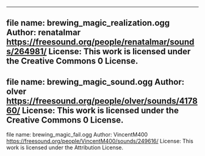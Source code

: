 --------------------------------------------
file name: brewing_magic_realization.ogg
Author: renatalmar
https://freesound.org/people/renatalmar/sounds/264981/
License: This work is licensed under the Creative Commons 0 License.
-------------------------------
file name: brewing_magic_sound.ogg
Author: olver
https://freesound.org/people/olver/sounds/417860/
License: This work is licensed under the Creative Commons 0 License.
--------------------------------------------
file name: brewing_magic_fail.ogg
Author: VincentM400
https://freesound.org/people/VincentM400/sounds/249616/
License: This work is licensed under the Attribution License.
